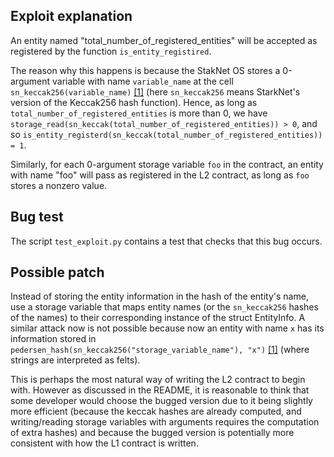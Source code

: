 ## Exploit explanation

An entity named "total_number_of_registered_entities" will be accepted as registered by the function `is_entity_registired`.
  
The reason why this happens is because the StakNet OS stores a 0-argument variable with name `variable_name` at the cell `sn_keccak256(variable_name)` [[1]](https://docs.starknet.io/docs/Contracts/contract-storage#storage-variables) (here `sn_keccak256` means StarkNet's version of the Keccak256 hash function). Hence, as long as `total_number_of_registered_entities` is more than 0, we have `storage_read(sn_keccak(total_number_of_registered_entities)) > 0`, and so `is_entity_registerd(sn_keccak(total_number_of_registered_entities)) = 1`.

Similarly, for each 0-argument storage variable `foo` in the contract, an entity with name "foo" will pass as registered in the L2 contract, as long as `foo` stores a nonzero value.

## Bug test

The script `test_exploit.py` contains a test that checks that this bug occurs.

## Possible patch

Instead of storing the entity information in the hash of the entity's name, use a storage variable that maps entity names (or the `sn_keccak256` hashes of the names) to their corresponding instance of the struct EntityInfo. A similar attack now is not possible because now an entity with name `x` has its information stored in `pedersen_hash(sn_keccak256("storage_variable_name"), "x")` [[1]](https://docs.starknet.io/docs/Contracts/contract-storage#storage-variables) (where strings are interpreted as felts).

This is perhaps the most natural way of writing the L2 contract to begin with. However as discussed in the README, it is reasonable to think that some developer would choose the bugged version due to it being slightly more efficient (because the keccak hashes are already computed, and writing/reading storage variables with arguments requires the computation of extra hashes) and because the bugged version is potentially more consistent with how the L1 contract is written.

